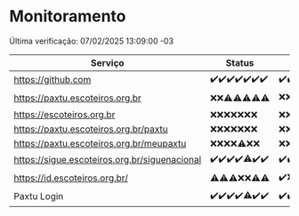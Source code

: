 # Monitoramento

Última verificação: 07/02/2025 13:09:00 -03

|Serviço|Status|Últimas 24h|
|---|---|---|
|https://github.com|<span title="2025-01-31: OK=23">✔️</span><span title="2025-02-01: OK=23">✔️</span><span title="2025-02-02: OK=23">✔️</span><span title="2025-02-03: OK=23">✔️</span><span title="2025-02-04: OK=23">✔️</span><span title="2025-02-05: OK=23">✔️</span><span title="2025-02-06: OK=16">✔️</span>|<span title="06/02/2025 14:07:00 -03 : 200">✔️</span><span title="06/02/2025 15:11:00 -03 : 200">✔️</span><span title="06/02/2025 16:06:00 -03 : 200">✔️</span><span title="06/02/2025 17:08:00 -03 : 200">✔️</span><span title="06/02/2025 18:07:00 -03 : 200">✔️</span><span title="06/02/2025 19:08:00 -03 : 200">✔️</span><span title="06/02/2025 20:08:00 -03 : 200">✔️</span><span title="06/02/2025 21:40:00 -03 : 200">✔️</span><span title="06/02/2025 23:09:00 -03 : 200">✔️</span><span title="07/02/2025 00:13:00 -03 : 200">✔️</span><span title="07/02/2025 01:10:00 -03 : 200">✔️</span><span title="07/02/2025 02:08:00 -03 : 200">✔️</span><span title="07/02/2025 03:12:00 -03 : 200">✔️</span><span title="07/02/2025 04:08:00 -03 : 200">✔️</span><span title="07/02/2025 05:11:00 -03 : 200">✔️</span><span title="07/02/2025 06:08:00 -03 : 200">✔️</span><span title="07/02/2025 07:08:00 -03 : 200">✔️</span><span title="07/02/2025 08:06:00 -03 : 200">✔️</span><span title="07/02/2025 09:14:00 -03 : 200">✔️</span><span title="07/02/2025 10:14:00 -03 : 200">✔️</span><span title="07/02/2025 11:08:00 -03 : 200">✔️</span><span title="07/02/2025 12:08:00 -03 : 200">✔️</span><span title="07/02/2025 13:09:00 -03 : 200">✔️</span>|
|https://paxtu.escoteiros.org.br|<span title="2025-01-31: Falhas=23">❌</span><span title="2025-02-01: Falhas=23">❌</span><span title="2025-02-02: OK=1, Falhas=22">⚠️</span><span title="2025-02-03: OK=4, Falhas=19">⚠️</span><span title="2025-02-04: OK=3, Falhas=20">⚠️</span><span title="2025-02-05: OK=1, Falhas=22">⚠️</span><span title="2025-02-06: OK=1, Falhas=15">⚠️</span>|<span title="06/02/2025 14:07:00 -03 : 403">❌</span><span title="06/02/2025 15:11:00 -03 : 403">❌</span><span title="06/02/2025 16:06:00 -03 : 403">❌</span><span title="06/02/2025 17:08:00 -03 : 403">❌</span><span title="06/02/2025 18:07:00 -03 : 403">❌</span><span title="06/02/2025 19:08:00 -03 : 403">❌</span><span title="06/02/2025 20:08:00 -03 : 200">✔️</span><span title="06/02/2025 21:40:00 -03 : 403">❌</span><span title="06/02/2025 23:09:00 -03 : 403">❌</span><span title="07/02/2025 00:13:00 -03 : 403">❌</span><span title="07/02/2025 01:10:00 -03 : 403">❌</span><span title="07/02/2025 02:08:00 -03 : 403">❌</span><span title="07/02/2025 03:12:00 -03 : 403">❌</span><span title="07/02/2025 04:08:00 -03 : 403">❌</span><span title="07/02/2025 05:11:00 -03 : 403">❌</span><span title="07/02/2025 06:08:00 -03 : 403">❌</span><span title="07/02/2025 07:08:00 -03 : 403">❌</span><span title="07/02/2025 08:06:00 -03 : 403">❌</span><span title="07/02/2025 09:14:00 -03 : 403">❌</span><span title="07/02/2025 10:14:00 -03 : 403">❌</span><span title="07/02/2025 11:08:00 -03 : 403">❌</span><span title="07/02/2025 12:08:00 -03 : 403">❌</span><span title="07/02/2025 13:09:00 -03 : 403">❌</span>|
|https://escoteiros.org.br|<span title="2025-01-31: Falhas=23">❌</span><span title="2025-02-01: Falhas=23">❌</span><span title="2025-02-02: Falhas=23">❌</span><span title="2025-02-03: Falhas=23">❌</span><span title="2025-02-04: Falhas=23">❌</span><span title="2025-02-05: Falhas=23">❌</span><span title="2025-02-06: Falhas=16">❌</span>|<span title="06/02/2025 14:07:00 -03 : 403">❌</span><span title="06/02/2025 15:11:00 -03 : 403">❌</span><span title="06/02/2025 16:06:00 -03 : 403">❌</span><span title="06/02/2025 17:08:00 -03 : 403">❌</span><span title="06/02/2025 18:07:00 -03 : 403">❌</span><span title="06/02/2025 19:08:00 -03 : 403">❌</span><span title="06/02/2025 20:09:00 -03 : 403">❌</span><span title="06/02/2025 21:40:00 -03 : 403">❌</span><span title="06/02/2025 23:09:00 -03 : 403">❌</span><span title="07/02/2025 00:13:00 -03 : 403">❌</span><span title="07/02/2025 01:10:00 -03 : 403">❌</span><span title="07/02/2025 02:08:00 -03 : 403">❌</span><span title="07/02/2025 03:12:00 -03 : 403">❌</span><span title="07/02/2025 04:08:00 -03 : 403">❌</span><span title="07/02/2025 05:11:00 -03 : 403">❌</span><span title="07/02/2025 06:08:00 -03 : 403">❌</span><span title="07/02/2025 07:08:00 -03 : 403">❌</span><span title="07/02/2025 08:06:00 -03 : 403">❌</span><span title="07/02/2025 09:14:00 -03 : 403">❌</span><span title="07/02/2025 10:14:00 -03 : 403">❌</span><span title="07/02/2025 11:08:00 -03 : 403">❌</span><span title="07/02/2025 12:08:00 -03 : 403">❌</span><span title="07/02/2025 13:09:00 -03 : 403">❌</span>|
|https://paxtu.escoteiros.org.br/paxtu|<span title="2025-01-31: Falhas=23">❌</span><span title="2025-02-01: Falhas=23">❌</span><span title="2025-02-02: Falhas=23">❌</span><span title="2025-02-03: Falhas=23">❌</span><span title="2025-02-04: Falhas=23">❌</span><span title="2025-02-05: Falhas=23">❌</span><span title="2025-02-06: Falhas=16">❌</span>|<span title="06/02/2025 14:07:00 -03 : 403">❌</span><span title="06/02/2025 15:11:00 -03 : 403">❌</span><span title="06/02/2025 16:06:00 -03 : 403">❌</span><span title="06/02/2025 17:08:00 -03 : 403">❌</span><span title="06/02/2025 18:07:00 -03 : 403">❌</span><span title="06/02/2025 19:08:00 -03 : 403">❌</span><span title="06/02/2025 20:09:00 -03 : 403">❌</span><span title="06/02/2025 21:40:00 -03 : 403">❌</span><span title="06/02/2025 23:09:00 -03 : 403">❌</span><span title="07/02/2025 00:13:00 -03 : 403">❌</span><span title="07/02/2025 01:10:00 -03 : 403">❌</span><span title="07/02/2025 02:08:00 -03 : 403">❌</span><span title="07/02/2025 03:12:00 -03 : 403">❌</span><span title="07/02/2025 04:08:00 -03 : 403">❌</span><span title="07/02/2025 05:11:00 -03 : 403">❌</span><span title="07/02/2025 06:08:00 -03 : 403">❌</span><span title="07/02/2025 07:08:00 -03 : 403">❌</span><span title="07/02/2025 08:06:00 -03 : 403">❌</span><span title="07/02/2025 09:14:00 -03 : 403">❌</span><span title="07/02/2025 10:14:00 -03 : 403">❌</span><span title="07/02/2025 11:08:00 -03 : 403">❌</span><span title="07/02/2025 12:08:00 -03 : 403">❌</span><span title="07/02/2025 13:09:00 -03 : 403">❌</span>|
|https://paxtu.escoteiros.org.br/meupaxtu|<span title="2025-01-31: Falhas=23">❌</span><span title="2025-02-01: Falhas=23">❌</span><span title="2025-02-02: Falhas=23">❌</span><span title="2025-02-03: Falhas=23">❌</span><span title="2025-02-04: OK=1, Falhas=22">⚠️</span><span title="2025-02-05: Falhas=23">❌</span><span title="2025-02-06: Falhas=16">❌</span>|<span title="06/02/2025 14:07:00 -03 : 403">❌</span><span title="06/02/2025 15:11:00 -03 : 403">❌</span><span title="06/02/2025 16:06:00 -03 : 403">❌</span><span title="06/02/2025 17:08:00 -03 : 403">❌</span><span title="06/02/2025 18:07:00 -03 : 403">❌</span><span title="06/02/2025 19:08:00 -03 : 403">❌</span><span title="06/02/2025 20:09:00 -03 : 403">❌</span><span title="06/02/2025 21:40:00 -03 : 403">❌</span><span title="06/02/2025 23:09:00 -03 : 403">❌</span><span title="07/02/2025 00:13:00 -03 : 403">❌</span><span title="07/02/2025 01:10:00 -03 : 403">❌</span><span title="07/02/2025 02:08:00 -03 : 403">❌</span><span title="07/02/2025 03:12:00 -03 : 403">❌</span><span title="07/02/2025 04:08:00 -03 : 403">❌</span><span title="07/02/2025 05:11:00 -03 : 403">❌</span><span title="07/02/2025 06:08:00 -03 : 403">❌</span><span title="07/02/2025 07:08:00 -03 : 403">❌</span><span title="07/02/2025 08:06:00 -03 : 403">❌</span><span title="07/02/2025 09:14:00 -03 : 403">❌</span><span title="07/02/2025 10:14:00 -03 : 403">❌</span><span title="07/02/2025 11:08:00 -03 : 403">❌</span><span title="07/02/2025 12:08:00 -03 : 403">❌</span><span title="07/02/2025 13:09:00 -03 : 403">❌</span>|
|https://sigue.escoteiros.org.br/siguenacional|<span title="2025-01-31: OK=23">✔️</span><span title="2025-02-01: OK=23">✔️</span><span title="2025-02-02: OK=23">✔️</span><span title="2025-02-03: OK=23">✔️</span><span title="2025-02-04: OK=21, Falhas=2">⚠️</span><span title="2025-02-05: OK=23">✔️</span><span title="2025-02-06: OK=16">✔️</span>|<span title="06/02/2025 14:07:00 -03 : 200">✔️</span><span title="06/02/2025 15:11:00 -03 : 200">✔️</span><span title="06/02/2025 16:06:00 -03 : 200">✔️</span><span title="06/02/2025 17:08:00 -03 : 200">✔️</span><span title="06/02/2025 18:07:00 -03 : 200">✔️</span><span title="06/02/2025 19:08:00 -03 : 200">✔️</span><span title="06/02/2025 20:09:00 -03 : 200">✔️</span><span title="06/02/2025 21:40:00 -03 : 200">✔️</span><span title="06/02/2025 23:09:00 -03 : 200">✔️</span><span title="07/02/2025 00:13:00 -03 : 200">✔️</span><span title="07/02/2025 01:10:00 -03 : 200">✔️</span><span title="07/02/2025 02:08:00 -03 : 200">✔️</span><span title="07/02/2025 03:12:00 -03 : 200">✔️</span><span title="07/02/2025 04:08:00 -03 : 200">✔️</span><span title="07/02/2025 05:11:00 -03 : 200">✔️</span><span title="07/02/2025 06:08:00 -03 : 200">✔️</span><span title="07/02/2025 07:08:00 -03 : 200">✔️</span><span title="07/02/2025 08:06:00 -03 : 200">✔️</span><span title="07/02/2025 09:14:00 -03 : 200">✔️</span><span title="07/02/2025 10:14:00 -03 : 200">✔️</span><span title="07/02/2025 11:08:00 -03 : 200">✔️</span><span title="07/02/2025 12:08:00 -03 : 200">✔️</span><span title="07/02/2025 13:09:00 -03 : 200">✔️</span>|
|https://id.escoteiros.org.br/|<span title="2025-01-31: OK=1, Falhas=22">⚠️</span><span title="2025-02-01: OK=1, Falhas=22">⚠️</span><span title="2025-02-02: OK=2, Falhas=21">⚠️</span><span title="2025-02-03: Falhas=23">❌</span><span title="2025-02-04: Falhas=23">❌</span><span title="2025-02-05: OK=3, Falhas=20">⚠️</span><span title="2025-02-06: OK=2, Falhas=14">⚠️</span>|<span title="06/02/2025 14:07:00 -03 : 200">✔️</span><span title="06/02/2025 15:11:00 -03 : 403">❌</span><span title="06/02/2025 16:06:00 -03 : 403">❌</span><span title="06/02/2025 17:08:00 -03 : 403">❌</span><span title="06/02/2025 18:07:00 -03 : 200">✔️</span><span title="06/02/2025 19:08:00 -03 : 403">❌</span><span title="06/02/2025 20:09:00 -03 : 403">❌</span><span title="06/02/2025 21:40:00 -03 : 403">❌</span><span title="06/02/2025 23:09:00 -03 : 403">❌</span><span title="07/02/2025 00:13:00 -03 : 403">❌</span><span title="07/02/2025 01:10:00 -03 : 403">❌</span><span title="07/02/2025 02:08:00 -03 : 403">❌</span><span title="07/02/2025 03:12:00 -03 : 403">❌</span><span title="07/02/2025 04:08:00 -03 : 403">❌</span><span title="07/02/2025 05:11:00 -03 : 403">❌</span><span title="07/02/2025 06:08:00 -03 : 403">❌</span><span title="07/02/2025 07:08:00 -03 : 403">❌</span><span title="07/02/2025 08:06:00 -03 : 403">❌</span><span title="07/02/2025 09:14:00 -03 : 403">❌</span><span title="07/02/2025 10:14:00 -03 : 403">❌</span><span title="07/02/2025 11:08:00 -03 : 403">❌</span><span title="07/02/2025 12:08:00 -03 : 403">❌</span><span title="07/02/2025 13:09:00 -03 : 403">❌</span>|
|Paxtu Login|<span title="2025-01-31: OK=23">✔️</span><span title="2025-02-01: OK=23">✔️</span><span title="2025-02-02: OK=23">✔️</span><span title="2025-02-03: OK=23">✔️</span><span title="2025-02-04: OK=21, Falhas=2">⚠️</span><span title="2025-02-05: OK=23">✔️</span><span title="2025-02-06: OK=16">✔️</span>|<span title="06/02/2025 14:07:00 -03 : 200">✔️</span><span title="06/02/2025 15:11:00 -03 : 200">✔️</span><span title="06/02/2025 16:06:00 -03 : 200">✔️</span><span title="06/02/2025 17:08:00 -03 : 200">✔️</span><span title="06/02/2025 18:07:00 -03 : 200">✔️</span><span title="06/02/2025 19:08:00 -03 : 200">✔️</span><span title="06/02/2025 20:09:00 -03 : 200">✔️</span><span title="06/02/2025 21:40:00 -03 : 200">✔️</span><span title="06/02/2025 23:09:00 -03 : 200">✔️</span><span title="07/02/2025 00:13:00 -03 : 200">✔️</span><span title="07/02/2025 01:10:00 -03 : 200">✔️</span><span title="07/02/2025 02:08:00 -03 : 200">✔️</span><span title="07/02/2025 03:12:00 -03 : 200">✔️</span><span title="07/02/2025 04:08:00 -03 : 200">✔️</span><span title="07/02/2025 05:11:00 -03 : 200">✔️</span><span title="07/02/2025 06:08:00 -03 : 200">✔️</span><span title="07/02/2025 07:08:00 -03 : 200">✔️</span><span title="07/02/2025 08:06:00 -03 : 200">✔️</span><span title="07/02/2025 09:14:00 -03 : 200">✔️</span><span title="07/02/2025 10:14:00 -03 : 200">✔️</span><span title="07/02/2025 11:08:00 -03 : 200">✔️</span><span title="07/02/2025 12:08:00 -03 : 200">✔️</span><span title="07/02/2025 13:09:00 -03 : 200">✔️</span>|
